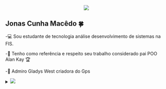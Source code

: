   <p align="center"><img src="https://i.imgur.com/A6bWGFl.gif"/></p>

## Jonas Cunha Macêdo 🍀
-:computer: Sou estudante de tecnologia análise desenvolvimento de sistemas na FIS. 
   
-:guitar:   Tenho como referência e respeito seu trabalho considerado pai POO Alan Kay :trophy:

-:princess: Admiro Gladys West criadora do Gps

<details>
<summary>
  <a href="https://github.com/Jhonasz21"><img src="https://img.shields.io/badge/-Expand%20to%20know%20more-b03544?style=for-the-badge" /></a>
</summary>



### Um pouco mas sobre min  
A pouco tempo atrás eu pedi ao Eterno aprender a aprender conheci então PNL.
A progração neuro-liguística é uma tecnologia que me dá base para ser autoditada com aprendizagem acelerada.
A realidade externa de um evento é igual para todos, e recebemos as informações através dos nossos canais sensoriais (NEURO), que passam por filtros (PROGRAMAÇÃO) e formam uma representação interna para a pessoa. Essa representação interna gera um estado na pessoa, ou seja, leva a diferentes emoções que acabam interferindo na fisiologia e também nos comportamentos, nas ações dessa pessoa, tanto aspecto verbal quanto não verbal (LINGUÍSTICA).
No meio desse processo me libertei do antiga profissão e hoje estudo com afinco para minha area que é o que me faz bem. 


### Programming Languages :scroll:
 
<img height="32" width="32" src="https://cdn.thekrishna.in/img/icon/java.svg" />&nbsp;
<img height="32" width="32" src="https://cdn.thekrishna.in/img/icon/javascript.svg" />&nbsp; 
<img height="32" width="32" src="https://cdn.thekrishna.in/img/icon/html5.svg" />&nbsp; 
<img height="32" width="32" src="https://cdn.thekrishna.in/img/icon/css3.svg" />&nbsp; 
<img height="32" width="32" src="https://cdn.thekrishna.in/img/icon/php.svg" />&nbsp; 

  
### Tools and Frameworks :hammer:


<img height="32" width="32" src="https://cdn.thekrishna.in/img/icon/git.svg" />&nbsp; 
<img height="32" width="32" src="https://cdn.thekrishna.in/img/icon/gimp.svg" />&nbsp; 
 <img height="32" width="32" src="https://pbs.twimg.com/profile_images/1235868806079057921/fTL08u_H_400x400.png" />&nbsp; 
  
<!-- footer --!>

<p align="center">
    <a id="GitHub" href="https://github.com/Jhonasz21"><img width="70px" src="https://img.flaticon.com/icons/png/512/25/25231.png?size=1200x630f&pad=10,10,10,10&ext=png&bg=FFFFFFFF" alt="Jhonasz21 - GitHub" /></a>
    &nbsp;&nbsp;     
    <a id="LinkedIn" href="https://www.linkedin.com/in/jonas-cunha-mac%C3%AAdo-3a9b71178/"><img width="70px" src="https://img.flaticon.com/icons/png/512/174/174857.png?size=1200x630f&pad=10,10,10,10&ext=png&bg=FFFFFFFF" alt="jonas Cunha Macêdo - LinkedIn" /></a> 
   
<img src="https://imgur.com/rilHVxA.png"/>
